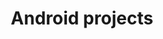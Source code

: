 ---
layout: page
title: Android projects
description: Android programming course projects
redirect: https://github.com/chemudupatiks/AndroidProjects
importance: 3
---
